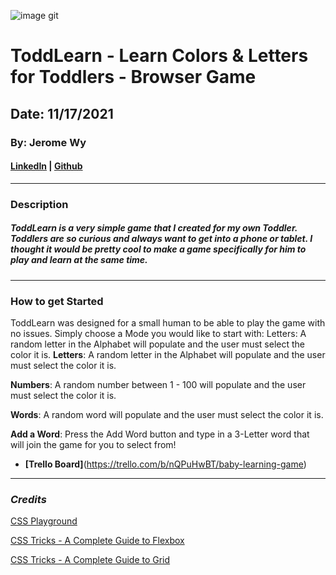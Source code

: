 ![image](https://user-images.githubusercontent.com/93467019/143051294-7b3166dc-e071-4e1f-b9c6-68b8089cbaaa.png)
git

# ToddLearn - Learn Colors & Letters for Toddlers - Browser Game

## Date: 11/17/2021

### By: Jerome Wy

#### [LinkedIn](https://www.linkedin.com/in/jerome-wy-367bb85b/) | [Github](https://github.com/jerome-wy)

---

### Description

##### ToddLearn is a very simple game that I created for my own Toddler. Toddlers are so curious and always want to get into a phone or tablet. I thought it would be pretty cool to make a game specifically for him to play and learn at the same time.

---

### How to get Started

ToddLearn was designed for a small human to be able to play the game with no issues. Simply choose a Mode you would like to start with: Letters: A random letter in the Alphabet will populate and the user must select the color it is.
**Letters**:
A random letter in the Alphabet will populate and the user must select the color it is.

**Numbers**: A random number between 1 - 100 will populate and the user must select the color it is.

**Words**: A random word will populate and the user must select the color it is.

**Add a Word**: Press the Add Word button and type in a 3-Letter word that will join the game for you to select from!

- **[Trello Board]**(https://trello.com/b/nQPuHwBT/baby-learning-game)

---

### **_Credits_**

[CSS Playground](https://css-playground.com/view/55/css-transition-playground-with-hover)

[CSS Tricks - A Complete Guide to Flexbox](https://css-tricks.com/snippets/css/a-guide-to-flexbox/)

[CSS Tricks - A Complete Guide to Grid](https://css-tricks.com/snippets/css/complete-guide-grid/)
